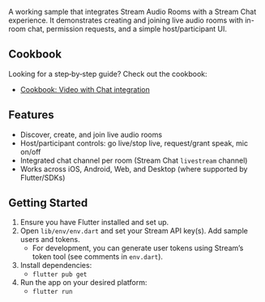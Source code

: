 A working sample that integrates Stream Audio Rooms with a Stream Chat experience. It demonstrates creating and joining live audio rooms with in-room chat, permission requests, and a simple host/participant UI.

## Cookbook
Looking for a step‑by‑step guide? Check out the cookbook:

- [Cookbook: Video with Chat integration](https://getstream.io/video/docs/flutter/ui-cookbook/audio-room-with-chat/)

## Features
- Discover, create, and join live audio rooms
- Host/participant controls: go live/stop live, request/grant speak, mic on/off
- Integrated chat channel per room (Stream Chat `livestream` channel)
- Works across iOS, Android, Web, and Desktop (where supported by Flutter/SDKs)

## Getting Started
1. Ensure you have Flutter installed and set up.
2. Open `lib/env/env.dart` and set your Stream API key(s). Add sample users and tokens.
   - For development, you can generate user tokens using Stream’s token tool (see comments in `env.dart`).
3. Install dependencies:
   - `flutter pub get`
4. Run the app on your desired platform:
   - `flutter run`
